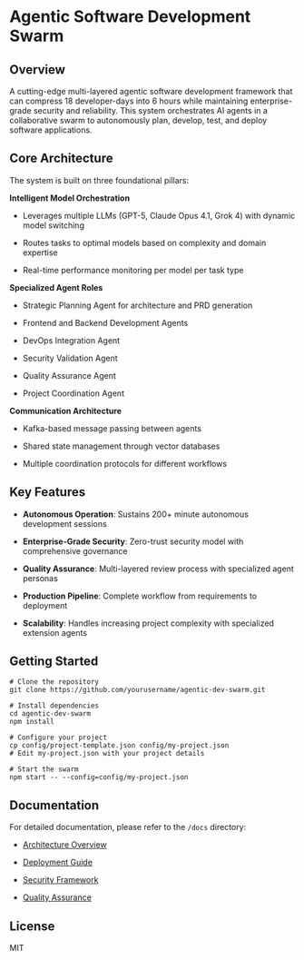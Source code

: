 # Agentic Software Development Swarm

## Overview

A cutting-edge multi-layered agentic software development framework that can compress 18 developer-days into 6 hours while maintaining enterprise-grade security and reliability. This system orchestrates AI agents in a collaborative swarm to autonomously plan, develop, test, and deploy software applications.

## Core Architecture

The system is built on three foundational pillars:

**Intelligent Model Orchestration**

- Leverages multiple LLMs (GPT-5, Claude Opus 4.1, Grok 4) with dynamic model switching

- Routes tasks to optimal models based on complexity and domain expertise

- Real-time performance monitoring per model per task type

**Specialized Agent Roles**

- Strategic Planning Agent for architecture and PRD generation

- Frontend and Backend Development Agents

- DevOps Integration Agent

- Security Validation Agent

- Quality Assurance Agent

- Project Coordination Agent

**Communication Architecture**

- Kafka-based message passing between agents

- Shared state management through vector databases

- Multiple coordination protocols for different workflows

## Key Features

- **Autonomous Operation**: Sustains 200+ minute autonomous development sessions

- **Enterprise-Grade Security**: Zero-trust security model with comprehensive governance

- **Quality Assurance**: Multi-layered review process with specialized agent personas

- **Production Pipeline**: Complete workflow from requirements to deployment

- **Scalability**: Handles increasing project complexity with specialized extension agents

## Getting Started

```
# Clone the repository
git clone https://github.com/yourusername/agentic-dev-swarm.git

# Install dependencies
cd agentic-dev-swarm
npm install

# Configure your project
cp config/project-template.json config/my-project.json
# Edit my-project.json with your project details

# Start the swarm
npm start -- --config=config/my-project.json
```

## Documentation

For detailed documentation, please refer to the `/docs` directory:

- [Architecture Overview](./docs/architecture.md)

- [Deployment Guide](./docs/deployment.md)

- [Security Framework](./docs/security.md)

- [Quality Assurance](./docs/quality-assurance.md)

## License

MIT